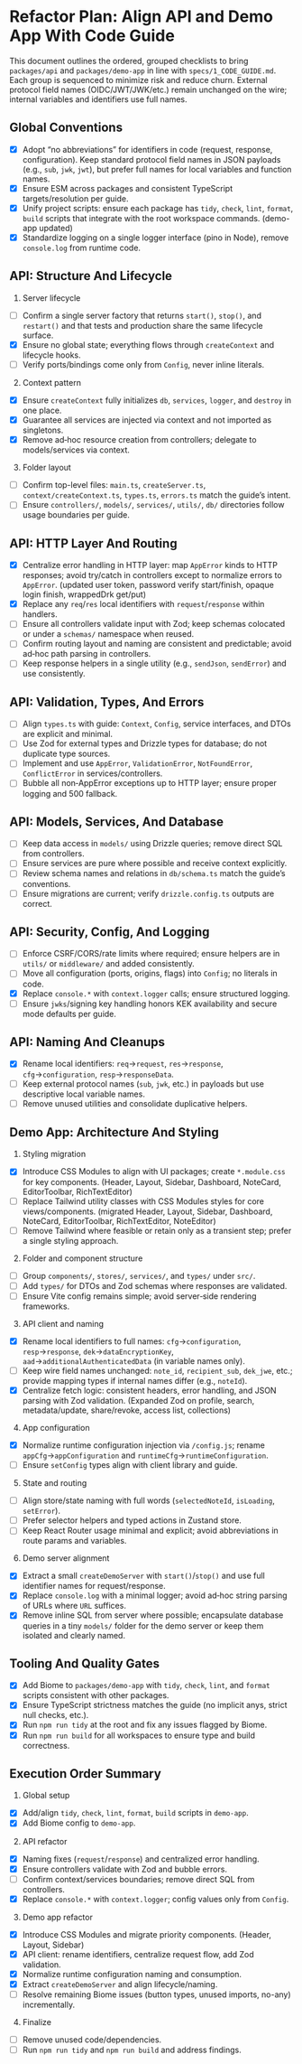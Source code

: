 # Refactor Plan: Align API and Demo App With Code Guide

This document outlines the ordered, grouped checklists to bring `packages/api` and `packages/demo-app` in line with `specs/1_CODE_GUIDE.md`. Each group is sequenced to minimize risk and reduce churn. External protocol field names (OIDC/JWT/JWK/etc.) remain unchanged on the wire; internal variables and identifiers use full names.

## Global Conventions

- [x] Adopt “no abbreviations” for identifiers in code (request, response, configuration). Keep standard protocol field names in JSON payloads (e.g., `sub`, `jwk`, `jwt`), but prefer full names for local variables and function names.
- [x] Ensure ESM across packages and consistent TypeScript targets/resolution per guide.
- [x] Unify project scripts: ensure each package has `tidy`, `check`, `lint`, `format`, `build` scripts that integrate with the root workspace commands. (demo-app updated)
- [x] Standardize logging on a single logger interface (pino in Node), remove `console.log` from runtime code.

## API: Structure And Lifecycle

1) Server lifecycle
- [ ] Confirm a single server factory that returns `start()`, `stop()`, and `restart()` and that tests and production share the same lifecycle surface.
- [x] Ensure no global state; everything flows through `createContext` and lifecycle hooks.
- [ ] Verify ports/bindings come only from `Config`, never inline literals.

2) Context pattern
- [x] Ensure `createContext` fully initializes `db`, `services`, `logger`, and `destroy` in one place.
- [x] Guarantee all services are injected via context and not imported as singletons.
- [x] Remove ad‑hoc resource creation from controllers; delegate to models/services via context.

3) Folder layout
- [ ] Confirm top-level files: `main.ts`, `createServer.ts`, `context/createContext.ts`, `types.ts`, `errors.ts` match the guide’s intent.
- [ ] Ensure `controllers/`, `models/`, `services/`, `utils/`, `db/` directories follow usage boundaries per guide.

## API: HTTP Layer And Routing

- [x] Centralize error handling in HTTP layer: map `AppError` kinds to HTTP responses; avoid try/catch in controllers except to normalize errors to `AppError`. (updated user token, password verify start/finish, opaque login finish, wrappedDrk get/put)
- [x] Replace any `req`/`res` local identifiers with `request`/`response` within handlers.
- [ ] Ensure all controllers validate input with Zod; keep schemas colocated or under a `schemas/` namespace when reused.
- [ ] Confirm routing layout and naming are consistent and predictable; avoid ad‑hoc path parsing in controllers.
- [ ] Keep response helpers in a single utility (e.g., `sendJson`, `sendError`) and use consistently.

## API: Validation, Types, And Errors

- [ ] Align `types.ts` with guide: `Context`, `Config`, service interfaces, and DTOs are explicit and minimal.
- [ ] Use Zod for external types and Drizzle types for database; do not duplicate type sources.
- [ ] Implement and use `AppError`, `ValidationError`, `NotFoundError`, `ConflictError` in services/controllers.
- [ ] Bubble all non‑AppError exceptions up to HTTP layer; ensure proper logging and 500 fallback.

## API: Models, Services, And Database

- [ ] Keep data access in `models/` using Drizzle queries; remove direct SQL from controllers.
- [ ] Ensure services are pure where possible and receive context explicitly.
- [ ] Review schema names and relations in `db/schema.ts` match the guide’s conventions.
- [ ] Ensure migrations are current; verify `drizzle.config.ts` outputs are correct.

## API: Security, Config, And Logging

- [ ] Enforce CSRF/CORS/rate limits where required; ensure helpers are in `utils/` or `middleware/` and added consistently.
- [ ] Move all configuration (ports, origins, flags) into `Config`; no literals in code.
- [x] Replace `console.*` with `context.logger` calls; ensure structured logging.
- [ ] Ensure `jwks`/signing key handling honors KEK availability and secure mode defaults per guide.

## API: Naming And Cleanups

- [x] Rename local identifiers: `req`→`request`, `res`→`response`, `cfg`→`configuration`, `resp`→`responseData`.
- [ ] Keep external protocol names (`sub`, `jwk`, etc.) in payloads but use descriptive local variable names.
- [ ] Remove unused utilities and consolidate duplicative helpers.

## Demo App: Architecture And Styling

1) Styling migration
- [x] Introduce CSS Modules to align with UI packages; create `*.module.css` for key components. (Header, Layout, Sidebar, Dashboard, NoteCard, EditorToolbar, RichTextEditor)
- [ ] Replace Tailwind utility classes with CSS Modules styles for core views/components. (migrated Header, Layout, Sidebar, Dashboard, NoteCard, EditorToolbar, RichTextEditor, NoteEditor)
- [ ] Remove Tailwind where feasible or retain only as a transient step; prefer a single styling approach.

2) Folder and component structure
- [ ] Group `components/`, `stores/`, `services/`, and `types/` under `src/`.
- [ ] Add `types/` for DTOs and Zod schemas where responses are validated.
- [ ] Ensure Vite config remains simple; avoid server‑side rendering frameworks.

3) API client and naming
- [x] Rename local identifiers to full names: `cfg`→`configuration`, `resp`→`response`, `dek`→`dataEncryptionKey`, `aad`→`additionalAuthenticatedData` (in variable names only).
- [ ] Keep wire field names unchanged: `note_id`, `recipient_sub`, `dek_jwe`, etc.; provide mapping types if internal names differ (e.g., `noteId`).
- [x] Centralize fetch logic: consistent headers, error handling, and JSON parsing with Zod validation. (Expanded Zod on profile, search, metadata/update, share/revoke, access list, collections)

4) App configuration
- [x] Normalize runtime configuration injection via `/config.js`; rename `appCfg`→`appConfiguration` and `runtimeCfg`→`runtimeConfiguration`.
- [ ] Ensure `setConfig` types align with client library and guide.

5) State and routing
- [ ] Align store/state naming with full words (`selectedNoteId`, `isLoading`, `setError`).
- [ ] Prefer selector helpers and typed actions in Zustand store.
- [ ] Keep React Router usage minimal and explicit; avoid abbreviations in route params and variables.

6) Demo server alignment
- [x] Extract a small `createDemoServer` with `start()`/`stop()` and use full identifier names for request/response.
- [x] Replace `console.log` with a minimal logger; avoid ad‑hoc string parsing of URLs where `URL` suffices.
- [x] Remove inline SQL from server where possible; encapsulate database queries in a tiny `models/` folder for the demo server or keep them isolated and clearly named.

## Tooling And Quality Gates

- [x] Add Biome to `packages/demo-app` with `tidy`, `check`, `lint`, and `format` scripts consistent with other packages.
- [x] Ensure TypeScript strictness matches the guide (no implicit anys, strict null checks, etc.).
- [x] Run `npm run tidy` at the root and fix any issues flagged by Biome.
- [x] Run `npm run build` for all workspaces to ensure type and build correctness.

## Execution Order Summary

1) Global setup
- [x] Add/align `tidy`, `check`, `lint`, `format`, `build` scripts in `demo-app`.
- [x] Add Biome config to `demo-app`.

2) API refactor
- [x] Naming fixes (`request`/`response`) and centralized error handling.
- [x] Ensure controllers validate with Zod and bubble errors.
- [ ] Confirm context/services boundaries; remove direct SQL from controllers.
- [x] Replace `console.*` with `context.logger`; config values only from `Config`.

3) Demo app refactor
- [x] Introduce CSS Modules and migrate priority components. (Header, Layout, Sidebar)
- [x] API client: rename identifiers, centralize request flow, add Zod validation.
- [x] Normalize runtime configuration naming and consumption.
- [x] Extract `createDemoServer` and align lifecycle/naming.
- [ ] Resolve remaining Biome issues (button types, unused imports, no-any) incrementally.

4) Finalize
- [ ] Remove unused code/dependencies.
- [ ] Run `npm run tidy` and `npm run build` and address findings.
